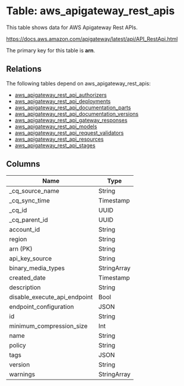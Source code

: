 # Table: aws_apigateway_rest_apis

This table shows data for AWS Apigateway Rest APIs.

https://docs.aws.amazon.com/apigateway/latest/api/API_RestApi.html

The primary key for this table is **arn**.

## Relations

The following tables depend on aws_apigateway_rest_apis:
  - [aws_apigateway_rest_api_authorizers](aws_apigateway_rest_api_authorizers)
  - [aws_apigateway_rest_api_deployments](aws_apigateway_rest_api_deployments)
  - [aws_apigateway_rest_api_documentation_parts](aws_apigateway_rest_api_documentation_parts)
  - [aws_apigateway_rest_api_documentation_versions](aws_apigateway_rest_api_documentation_versions)
  - [aws_apigateway_rest_api_gateway_responses](aws_apigateway_rest_api_gateway_responses)
  - [aws_apigateway_rest_api_models](aws_apigateway_rest_api_models)
  - [aws_apigateway_rest_api_request_validators](aws_apigateway_rest_api_request_validators)
  - [aws_apigateway_rest_api_resources](aws_apigateway_rest_api_resources)
  - [aws_apigateway_rest_api_stages](aws_apigateway_rest_api_stages)

## Columns

| Name          | Type          |
| ------------- | ------------- |
|_cq_source_name|String|
|_cq_sync_time|Timestamp|
|_cq_id|UUID|
|_cq_parent_id|UUID|
|account_id|String|
|region|String|
|arn (PK)|String|
|api_key_source|String|
|binary_media_types|StringArray|
|created_date|Timestamp|
|description|String|
|disable_execute_api_endpoint|Bool|
|endpoint_configuration|JSON|
|id|String|
|minimum_compression_size|Int|
|name|String|
|policy|String|
|tags|JSON|
|version|String|
|warnings|StringArray|